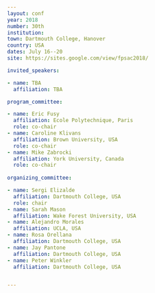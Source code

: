 ```yaml
---
layout: conf
year: 2018
number: 30th
institution:
town: Dartmouth College, Hanover
country: USA
dates: July 16--20
site: https://sites.google.com/view/fpsac2018/

invited_speakers:

- name: TBA
  affiliation: TBA

program_committee:

- name: Eric Fusy
  affiliation: Ecole Polytechnique, Paris
  role: co-chair
- name: Caroline Klivans
  affiliation: Brown University, USA
  role: co-chair
- name: Mike Zabrocki
  affiliation: York University, Canada
  role: co-chair  
  
organizing_committee:

- name: Sergi Elizalde
  affiliation: Dartmouth College, USA
  role: chair
- name: Sarah Mason
  affiliation: Wake Forest University, USA
- name: Alejandro Morales
  affiliation: UCLA, USA
- name: Rosa Orellana
  affiliation: Dartmouth College, USA
- name: Jay Pantone
  affiliation: Dartmouth College, USA
- name: Peter Winkler
  affiliation: Dartmouth College, USA


---
```

